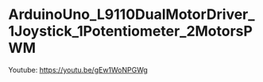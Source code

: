 # ArduinoUno_L9110DualMotorDriver_1Joystick_1Potentiometer_2MotorsPWM

Youtube:
https://youtu.be/gEw1WoNPGWg
